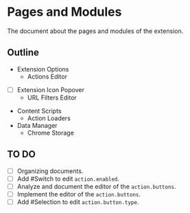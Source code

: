 # Pages and Modules

<!-- > 2018-11-04T19:46:31+0800 -->

The document about the pages and modules of the extension.

## Outline

- Extension Options
	- Actions Editor
- [ ] Extension Icon Popover
	- URL Filters Editor
- Content Scripts
	- Action Loaders
- Data Manager
	- Chrome Storage

## TO DO

- [ ] Organizing documents.
- [ ] Add #Switch to edit `action.enabled`.
- [ ] Analyze and document the editor of the `action.buttons`.
- [ ] Implement the editor of the `action.buttons`.
- [ ] Add #Selection to edit `action.button.type`.
